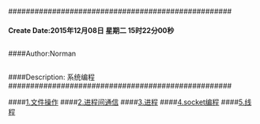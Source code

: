 ###################################################
#### Create Date:2015年12月08日 星期二 15时22分00秒
##
####Author:Norman
##
####Description: 系统编程
###################################################

####[1.文件操作](./filesystem)
####[2.进程间通信](./ipc)
####[3.进程](./process)
####[4.socket编程](./socket)
####[5.线程](./thread)
